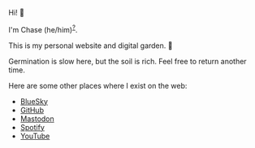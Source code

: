 Hi! 👋

I'm Chase (he/him)<sup>[?](https://pronouns.org/what-and-why)</sup>.

This is my personal website and digital garden. 🌱

Germination is slow here, but the soil is rich. Feel free to return another time.

Here are some other places where I exist on the web:

- <a href="https://www.bsky.app/profile/clm.dev"><i class="fa-brands fa-bluesky"></i> BlueSky</a>
- <a href="https://www.github.com/clmay"><i class="fa-brands fa-github"></i> GitHub</a>
- <a href="https://www.mastodon.social/@clm"><i class="fa-brands fa-mastodon"></i> Mastodon</a>
- <a href="https://open.spotify.com/user/chaseloganmay"><i class="fa-brands fa-spotify"></i> Spotify</a>
- <a href=" https://www.youtube.com/@clm541"><i class="fa-brands fa-youtube"></i> YouTube</a>

<!-- Load icons -->
<link rel="stylesheet" href="https://cdnjs.cloudflare.com/ajax/libs/font-awesome/6.7.2/css/all.min.css">
<!-- Mastodon profile verification -->
<link rel="me" href="https://www.mastodon.social/@clm">
